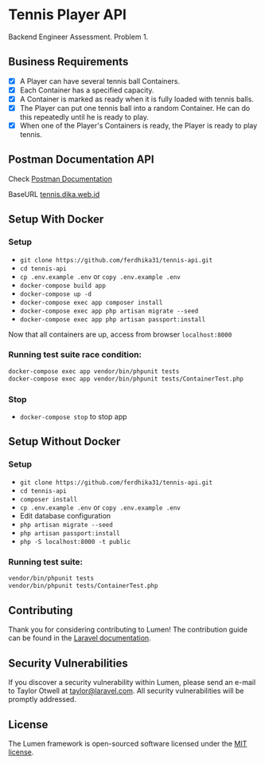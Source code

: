 # Tennis Player API

Backend Engineer Assessment. Problem 1.

## Business Requirements

- [x] A Player can have several tennis ball Containers.
- [x] Each Container has a specified capacity.
- [x] A Container is marked as ready when it is fully loaded with tennis balls.
- [x] The Player can put one tennis ball into a random Container. He can do this repeatedly until he is ready to play.
- [x] When one of the Player's Containers is ready, the Player is ready to play tennis.

## Postman Documentation API

Check [Postman Documentation](https://documenter.getpostman.com/view/12023164/TVmQfGUX) 

BaseURL [tennis.dika.web.id](http://tennis.dika.web.id) 

## Setup With Docker

### Setup

- `git clone https://github.com/ferdhika31/tennis-api.git`
- `cd tennis-api`
- `cp .env.example .env` or `copy .env.example .env`
- `docker-compose build app`
- `docker-compose up -d`
- `docker-compose exec app composer install`
- `docker-compose exec app php artisan migrate --seed`
- `docker-compose exec app php artisan passport:install`

Now that all containers are up, access from browser `localhost:8000`

### Running test suite race condition:

```bash
docker-compose exec app vendor/bin/phpunit tests
docker-compose exec app vendor/bin/phpunit tests/ContainerTest.php
```

### Stop 
- `docker-compose stop` to stop app


## Setup Without Docker

### Setup

- `git clone https://github.com/ferdhika31/tennis-api.git`
- `cd tennis-api`
- `composer install`
- `cp .env.example .env` or `copy .env.example .env`
- Edit database configuration
- `php artisan migrate --seed`
- `php artisan passport:install`
- `php -S localhost:8000 -t public`

### Running test suite:

```bash
vendor/bin/phpunit tests
vendor/bin/phpunit tests/ContainerTest.php
```

## Contributing

Thank you for considering contributing to Lumen! The contribution guide can be found in the [Laravel documentation](https://laravel.com/docs/contributions).

## Security Vulnerabilities

If you discover a security vulnerability within Lumen, please send an e-mail to Taylor Otwell at taylor@laravel.com. All security vulnerabilities will be promptly addressed.

## License

The Lumen framework is open-sourced software licensed under the [MIT license](https://opensource.org/licenses/MIT).
